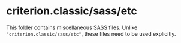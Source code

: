 # criterion.classic/sass/etc

This folder contains miscellaneous SASS files. Unlike `"criterion.classic/sass/etc"`, these files
need to be used explicitly.
